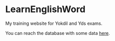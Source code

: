# LearnEnglishWord
My training website for Yokdil and Yds exams.

You can reach the database with some data [here](http://yokdil.bparlak.com/yokdil.txt).
